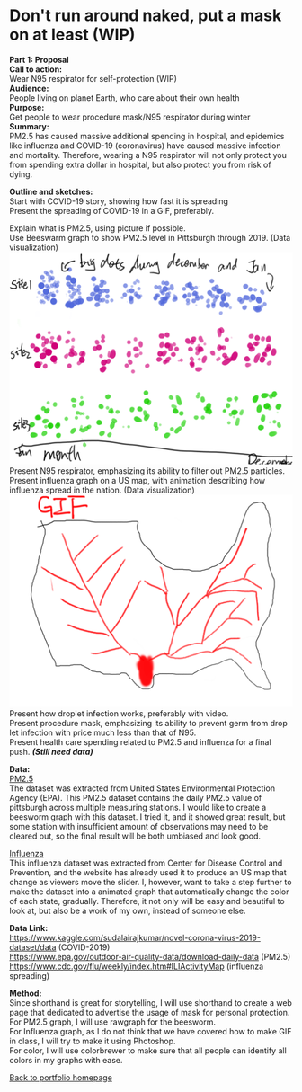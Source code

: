 # Don't run around naked, put a mask on at least (WIP)
  **Part 1: Proposal**   
  **Call to action:**     
  Wear N95 respirator for self-protection (WIP)  
  **Audience:**   
  People living on planet Earth, who care about their own health  
  **Purpose:**   
  Get people to wear procedure mask/N95 respirator during winter  
  **Summary:**   
  PM2.5 has caused massive additional spending in hospital, and epidemics like influenza and COVID-19 (coronavirus) have caused massive infection and mortality. Therefore, wearing a N95 respirator will not only protect you from spending extra dollar in hospital, but also protect you from risk of dying.
    
    
  **Outline and sketches:**  
  Start with COVID-19 story, showing how fast it is spreading  
  Present the spreading of COVID-19 in a GIF, preferably.  
  
  Explain what is PM2.5, using picture if possible.  
  Use Beeswarm graph to show PM2.5 level in Pittsburgh through 2019. (Data visualization)  
  ![data2](beesworm_sketch.png)  
  Present N95 respirator, emphasizing its ability to filter out PM2.5 particles.  
  Present influenza graph on a US map, with animation describing how influenza spread in the nation. (Data visualization)  
  ![data3](influenza_sketch.png)    
  Present how droplet infection works, preferably with video.  
  Present procedure mask, emphasizing its ability to prevent germ from drop let infection with price much less than that of N95.  
  Present health care spending related to PM2.5 and influenza for a final push. _**(Still need data)**_  
  
  **Data:**  
  [PM2.5](https://github.com/Barrychen825/chen-portfolio/blob/master/pit%20pm2.5.csv)  
  The dataset was extracted from United States Environmental Protection Agency (EPA). This PM2.5 dataset contains the daily PM2.5 value of pittsburgh across multiple measuring stations. I would like to create a beesworm graph with this dataset. I tried it, and it showed great result, but some station with insufficient amount of observations may need to be cleared out, so the final result will be both umbiased and look good.  
    
  [Influenza](https://github.com/Barrychen825/chen-portfolio/blob/master/Influenza%20map.csv)  
  This influenza dataset was extracted from Center for Disease Control and Prevention, and the website has already used it to produce an US map that change as viewers move the slider. I, however, want to take a step further to make the dataset into a animated graph that automatically change the color of each state, gradually. Therefore, it not only will be easy and beautiful to look at, but also be a work of my own, instead of someone else.  
      
  **Data Link:**   
  https://www.kaggle.com/sudalairajkumar/novel-corona-virus-2019-dataset/data (COVID-2019)  
  https://www.epa.gov/outdoor-air-quality-data/download-daily-data (PM2.5)  
  https://www.cdc.gov/flu/weekly/index.htm#ILIActivityMap (influenza spreading)  
    
  **Method:**  
  Since shorthand is great for storytelling, I will use shorthand to create a web page that dedicated to advertise the usage of mask for personal protection.  
  For PM2.5 graph, I will use rawgraph for the beesworm.  
  For Influenza graph, as I do not think that we have covered how to make GIF in class, I will try to make it using Photoshop.  
  For color, I will use colorbrewer to make sure that all people can identify all colors in my graphs with ease.  
  
  
[Back to portfolio homepage](https://barrychen825.github.io/chen-portfolio/)
